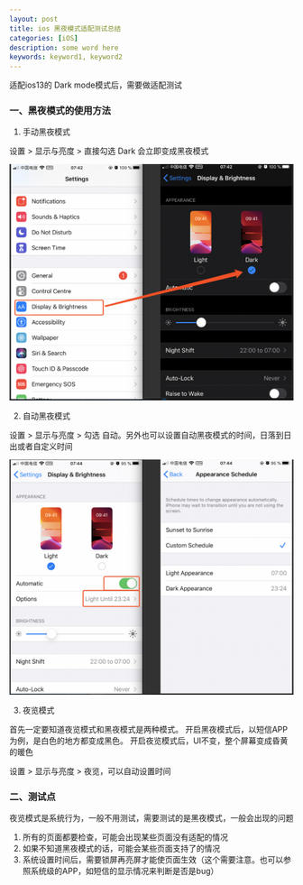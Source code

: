 ```yaml
---
layout: post
title: ios 黑夜模式适配测试总结
categories: [iOS]
description: some word here
keywords: keyword1, keyword2
---
```


适配ios13的 Dark mode模式后，需要做适配测试

### 一、黑夜模式的使用方法

1. 手动黑夜模式

设置 > 显示与亮度 > 直接勾选 Dark 会立即变成黑夜模式

![](/images/2020-04-08-1.png)

2. 自动黑夜模式

设置 > 显示与亮度 > 勾选 自动。另外也可以设置自动黑夜模式的时间，日落到日出或者自定义时间

![](/images/2020-04-08-2.png)

3. 夜览模式

首先一定要知道夜览模式和黑夜模式是两种模式。
开启黑夜模式后，以短信APP为例，是白色的地方都变成黑色。
开启夜览模式后，UI不变，整个屏幕变成昏黄的暖色

设置 > 显示与亮度 > 夜览，可以自动设置时间

### 二、测试点

夜览模式是系统行为，一般不用测试，需要测试的是黑夜模式，一般会出现的问题

1. 所有的页面都要检查，可能会出现某些页面没有适配的情况
2. 如果不知道黑夜模式的话，可能会某些页面支持了的情况
3. 系统设置时间后，需要锁屏再亮屏才能使页面生效（这个需要注意。也可以参照系统级的APP，如短信的显示情况来判断是否是bug）






